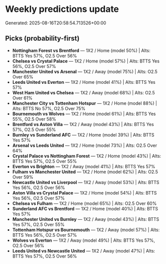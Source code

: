 # Weekly predictions update

Generated: 2025-08-16T20:58:54.713526+00:00

## Picks (probability-first)
- **Nottingham Forest vs Brentford** — 1X2 / Home (model 50%) | Alts: BTTS Yes 57%, O2.5 Over 56%
- **Chelsea vs Crystal Palace** — 1X2 / Home (model 57%) | Alts: BTTS Yes 56%, O2.5 Over 57%
- **Manchester United vs Arsenal** — 1X2 / Away (model 75%) | Alts: O2.5 Over 65%
- **Leeds United vs Everton** — 1X2 / Home (model 41%) | Alts: BTTS Yes 57%
- **West Ham United vs Chelsea** — 1X2 / Away (model 68%) | Alts: O2.5 Over 61%
- **Manchester City vs Tottenham Hotspur** — 1X2 / Home (model 88%) | Alts: BTTS No 57%, O2.5 Over 75%
- **Bournemouth vs Wolves** — 1X2 / Home (model 61%) | Alts: BTTS Yes 55%, O2.5 Over 58%
- **Brentford vs Aston Villa** — 1X2 / Away (model 43%) | Alts: BTTS Yes 57%, O2.5 Over 55%
- **Burnley vs Sunderland AFC** — 1X2 / Home (model 39%) | Alts: BTTS Yes 57%
- **Arsenal vs Leeds United** — 1X2 / Home (model 73%) | Alts: O2.5 Over 64%
- **Crystal Palace vs Nottingham Forest** — 1X2 / Home (model 43%) | Alts: BTTS Yes 57%, O2.5 Over 55%
- **Everton vs Brighton** — 1X2 / Away (model 41%) | Alts: BTTS Yes 57%
- **Fulham vs Manchester United** — 1X2 / Home (model 62%) | Alts: O2.5 Over 59%
- **Newcastle United vs Liverpool** — 1X2 / Away (model 53%) | Alts: BTTS Yes 56%, O2.5 Over 56%
- **Aston Villa vs Crystal Palace** — 1X2 / Home (model 54%) | Alts: BTTS Yes 56%, O2.5 Over 57%
- **Chelsea vs Fulham** — 1X2 / Home (model 65%) | Alts: O2.5 Over 60%
- **Sunderland AFC vs Brentford** — 1X2 / Home (model 40%) | Alts: BTTS Yes 57%
- **Manchester United vs Burnley** — 1X2 / Away (model 43%) | Alts: BTTS Yes 57%, O2.5 Over 55%
- **Tottenham Hotspur vs Bournemouth** — 1X2 / Away (model 57%) | Alts: BTTS Yes 56%, O2.5 Over 57%
- **Wolves vs Everton** — 1X2 / Away (model 49%) | Alts: BTTS Yes 57%, O2.5 Over 56%
- **Leeds United vs Newcastle United** — 1X2 / Away (model 47%) | Alts: BTTS Yes 57%, O2.5 Over 56%
